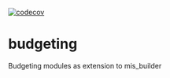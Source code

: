 [![codecov](https://codecov.io/gh/kittiu/test_codecov/branch/14.0/graph/badge.svg?token=lcM9Ki1dap)](https://codecov.io/gh/kittiu/test_codecov)

# budgeting
Budgeting modules as extension to mis_builder
